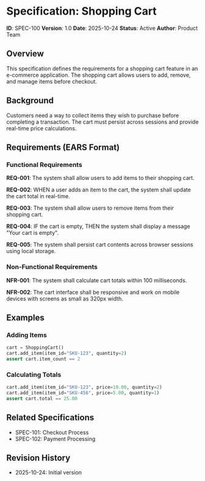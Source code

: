 # Specification: Shopping Cart

**ID**: SPEC-100
**Version**: 1.0
**Date**: 2025-10-24
**Status**: Active
**Author**: Product Team

## Overview

This specification defines the requirements for a shopping cart feature in an e-commerce application. The shopping cart allows users to add, remove, and manage items before checkout.

## Background

Customers need a way to collect items they wish to purchase before completing a transaction. The cart must persist across sessions and provide real-time price calculations.

## Requirements (EARS Format)

### Functional Requirements

**REQ-001**: The system shall allow users to add items to their shopping cart.

**REQ-002**: WHEN a user adds an item to the cart, the system shall update the cart total in real-time.

**REQ-003**: The system shall allow users to remove items from their shopping cart.

**REQ-004**: IF the cart is empty, THEN the system shall display a message "Your cart is empty".

**REQ-005**: The system shall persist cart contents across browser sessions using local storage.

### Non-Functional Requirements

**NFR-001**: The system shall calculate cart totals within 100 milliseconds.

**NFR-002**: The cart interface shall be responsive and work on mobile devices with screens as small as 320px width.

## Examples

### Adding Items
```python
cart = ShoppingCart()
cart.add_item(item_id="SKU-123", quantity=2)
assert cart.item_count == 2
```

### Calculating Totals
```python
cart.add_item(item_id="SKU-123", price=10.00, quantity=2)
cart.add_item(item_id="SKU-456", price=5.00, quantity=1)
assert cart.total == 25.00
```

## Related Specifications

- SPEC-101: Checkout Process
- SPEC-102: Payment Processing

## Revision History

- 2025-10-24: Initial version
